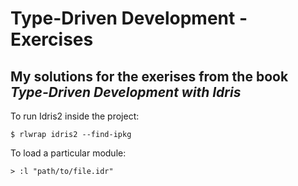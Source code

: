 # Type-Driven Development - Exercises

## My solutions for the exerises from the book _Type-Driven Development with Idris_

To run Idris2 inside the project:
```
$ rlwrap idris2 --find-ipkg
```

To load a particular module:
```
> :l "path/to/file.idr"
```
